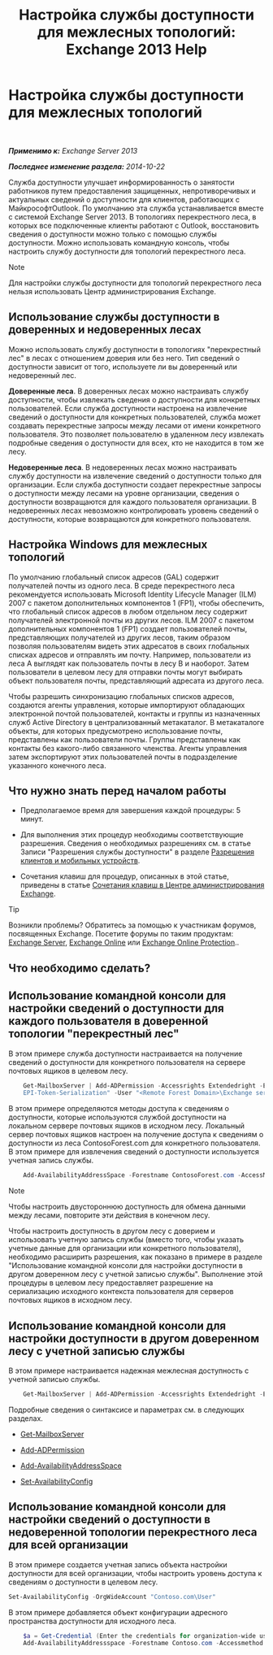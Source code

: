 ﻿---
title: 'Настройка службы доступности для межлесных топологий: Exchange 2013 Help'
TOCTitle: Настройка службы доступности для межлесных топологий
ms:assetid: f1e7d407-f0d3-47a7-8cc3-03c5980445d5
ms:mtpsurl: https://technet.microsoft.com/ru-ru/library/Bb125182(v=EXCHG.150)
ms:contentKeyID: 52061287
ms.date: 04/30/2018
mtps_version: v=EXCHG.150
ms.translationtype: HT
---

# Настройка службы доступности для межлесных топологий

 

_**Применимо к:** Exchange Server 2013_

_**Последнее изменение раздела:** 2014-10-22_

Служба доступности улучшает информированность о занятости работников путем предоставления защищенных, непротиворечивых и актуальных сведений о доступности для клиентов, работающих с МайкрософтOutlook. По умолчанию эта служба устанавливается вместе с системой Exchange Server 2013. В топологиях перекрестного леса, в которых все подключенные клиенты работают с Outlook, восстановить сведения о доступности можно только с помощью службы доступности. Можно использовать командную консоль, чтобы настроить службу доступности для топологий перекрестного леса.

> [!NOTE]  
> Для настройки службы доступности для топологий перекрестного леса нельзя использовать Центр администрирования Exchange.


## Использование службы доступности в доверенных и недоверенных лесах

Можно использовать службу доступности в топологиях "перекрестный лес" в лесах с отношением доверия или без него. Тип сведений о доступности зависит от того, используете ли вы доверенный или недоверенный лес.

**Доверенные леса**. В доверенных лесах можно настраивать службу доступности, чтобы извлекать сведения о доступности для конкретных пользователей. Если служба доступности настроена на извлечение сведений о доступности для конкретных пользователей, служба может создавать перекрестные запросы между лесами от имени конкретного пользователя. Это позволяет пользователю в удаленном лесу извлекать подробные сведения о доступности для всех, кто не находится в том же лесу.

**Недоверенные леса**. В недоверенных лесах можно настраивать службу доступности на извлечение сведений о доступности только для организации. Если служба доступности создает перекрестные запросы о доступности между лесами на уровне организации, сведения о доступности возвращаются для каждого пользователя организации. В недоверенных лесах невозможно контролировать уровень сведений о доступности, которые возвращаются для конкретного пользователя.

## Настройка Windows для межлесных топологий

По умолчанию глобальный список адресов (GAL) содержит получателей почты из одного леса. В среде перекрестного леса рекомендуется использовать Microsoft Identity Lifecycle Manager (ILM) 2007 с пакетом дополнительных компонентов 1 (FP1), чтобы обеспечить, что глобальный список адресов в любом отдельном лесу содержит получателей электронной почты из других лесов. ILM 2007 с пакетом дополнительных компонентов 1 (FP1) создает пользователей почты, представляющих получателей из других лесов, таким образом позволяя пользователям видеть этих адресатов в своих глобальных списках адресов и отправлять им почту. Например, пользователи из леса A выглядят как пользователь почты в лесу B и наоборот. Затем пользователи в целевом лесу для отправки почты могут выбирать объект пользователя почты, представляющий адресата из другого леса.

Чтобы разрешить синхронизацию глобальных списков адресов, создаются агенты управления, которые импортируют обладающих электронной почтой пользователей, контакты и группы из назначенных служб Active Directory в централизованный метакаталог. В метакаталоге объекты, для которых предусмотрено использование почты, представлены как пользователи почты. Группы представлены как контакты без какого-либо связанного членства. Агенты управления затем экспортируют этих пользователей почты в подразделение указанного конечного леса.

## Что нужно знать перед началом работы

  - Предполагаемое время для завершения каждой процедуры: 5 минут.

  - Для выполнения этих процедур необходимы соответствующие разрешения. Сведения о необходимых разрешениях см. в статье Записи "Разрешения службы доступности" в разделе [Разрешения клиентов и мобильных устройств](clients-and-mobile-devices-permissions-exchange-2013-help.md).

  - Сочетания клавиш для процедур, описанных в этой статье, приведены в статье [Сочетания клавиш в Центре администрирования Exchange](keyboard-shortcuts-in-the-exchange-admin-center-exchange-online-protection-help.md).

> [!TIP]  
> Возникли проблемы? Обратитесь за помощью к участникам форумов, посвященных Exchange. Посетите форумы по таким продуктам: <a href="https://go.microsoft.com/fwlink/p/?linkid=60612">Exchange Server</a>, <a href="https://go.microsoft.com/fwlink/p/?linkid=267542">Exchange Online</a> или <a href="https://go.microsoft.com/fwlink/p/?linkid=285351">Exchange Online Protection</a>..


## Что необходимо сделать?

## Использование командной консоли для настройки сведений о доступности для каждого пользователя в доверенной топологии "перекрестный лес"

В этом примере служба доступности настраивается на получение сведений о доступности для конкретного пользователя на сервере почтовых ящиков в целевом лесу.
```powershell
    Get-MailboxServer | Add-ADPermission -Accessrights Extendedright -Extendedrights "ms-Exch-
    EPI-Token-Serialization" -User "<Remote Forest Domain>\Exchange servers"
```
В этом примере определяются методы доступа к сведениям о доступности, которые используются службой доступности на локальном сервере почтовых ящиков в исходном лесу. Локальный сервер почтовых ящиков настроен на получение доступа к сведениям о доступности из леса ContosoForest.com для конкретного пользователя. В этом примере для извлечения сведений о доступности используется учетная запись службы.
```powershell
    Add-AvailabilityAddressSpace -Forestname ContosoForest.com -AccessMethod PerUserFB -UseServiceAccount:$true
```
> [!NOTE]  
> Чтобы настроить двустороннюю доступность для обмена данными между лесами, повторите эти действия в конечном лесу.


Чтобы настроить доступность в другом лесу с доверием и использовать учетную запись службы (вместо того, чтобы указать учетные данные для организации или конкретного пользователя), необходимо расширить разрешения, как показано в примере в разделе "Использование командной консоли для настройки доступности в другом доверенном лесу с учетной записью службы". Выполнение этой процедуры в целевом лесу предоставляет разрешение на сериализацию исходного контекста пользователя для серверов почтовых ящиков в исходном лесу.

## Использование командной консоли для настройки доступности в другом доверенном лесу с учетной записью службы

В этом примере настраивается надежная межлесная доступность с учетной записью службы.
```powershell
    Get-MailboxServer | Add-ADPermission -Accessrights Extendedright -Extendedright "ms-Exch-EPI-Token-Serialization" -User "<Remote Forest Domain>\Exchange servers"
```
Подробные сведения о синтаксисе и параметрах см. в следующих разделах.

  - [Get-MailboxServer](https://technet.microsoft.com/ru-ru/library/bb123539\(v=exchg.150\))

  - [Add-ADPermission](https://technet.microsoft.com/ru-ru/library/bb124403\(v=exchg.150\))

  - [Add-AvailabilityAddressSpace](https://technet.microsoft.com/ru-ru/library/bb124122\(v=exchg.150\))

  - [Set-AvailabilityConfig](https://technet.microsoft.com/ru-ru/library/bb124103\(v=exchg.150\))

## Использование командной консоли для настройки сведений о доступности в недоверенной топологии перекрестного леса для всей организации

В этом примере создается учетная запись объекта настройки доступности для всей организации, чтобы настроить уровень доступа к сведениям о доступности в целевом лесу.

```powershell
Set-AvailabilityConfig -OrgWideAccount "Contoso.com\User"
```

В этом примере добавляется объект конфигурации адресного пространства доступности для исходного леса.
```powershell
    $a = Get-Credential (Enter the credentials for organization-wide user in Contoso.com domain)
    Add-AvailabilityAddressspace -Forestname Contoso.com -Accessmethod OrgWideFB -Credential:$a
```
